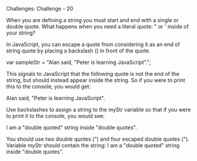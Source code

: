 Challenges: Challenge - 20

When you are defining a string you must start and end with a single or double quote. What happens when you need a literal quote: " or ' inside of your string?

In JavaScript, you can escape a quote from considering it as an end of string quote by placing a backslash (\) in front of the quote.

var sampleStr = "Alan said, \"Peter is learning JavaScript\".";

This signals to JavaScript that the following quote is not the end of the string, but should instead appear inside the string. So if you were to print this to the console, you would get:

Alan said, "Peter is learning JavaScript".


Use backslashes to assign a string to the myStr variable so that if you were to print it to the console, you would see:

I am a "double quoted" string inside "double quotes".

You should use two double quotes (") and four escaped double quotes (\").
Variable myStr should contain the string: I am a "double quoted" string inside "double quotes".